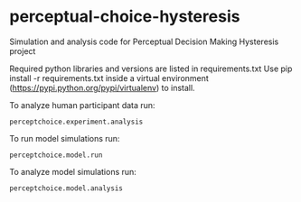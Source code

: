 # perceptual-choice-hysteresis
Simulation and analysis code for Perceptual Decision Making Hysteresis project

Required python libraries and versions are listed in requirements.txt
Use
    pip install -r requirements.txt
inside a virtual environment (https://pypi.python.org/pypi/virtualenv) to install.


To analyze human participant data run:

    perceptchoice.experiment.analysis



To run model simulations run:

    perceptchoice.model.run


To analyze model simulations run:

    perceptchoice.model.analysis
